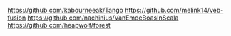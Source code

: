 https://github.com/kabourneeak/Tango
https://github.com/melink14/veb-fusion
https://github.com/nachinius/VanEmdeBoasInScala
https://github.com/heapwolf/forest
